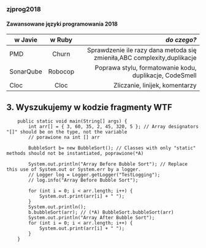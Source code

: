 ### zjprog2018

#### **Zawansowane języki programowania 2018**


| **w Javie**   | **w Ruby**    | **_do czego?_**                                                        |
| ------------- |:-------------:| ----------------------------------------------------------------------:|
| PMD           | Churn         | Sprawdzenie ile razy dana metoda się zmieniła,ABC complexity,duplikacje|
| SonarQube     | Robocop       | Poprawa stylu, formatowanie kodu, duplikacje, CodeSmell                                       |
| Cloc          | Cloc          | Zliczanie, linijek, komentarzy                                         |



## 3. Wyszukujemy w kodzie fragmenty WTF
```
	public static void main(String[] args) {
		int arr[] = { 3, 60, 35, 2, 45, 320, 5 }; // Array designators "[]" should be on the type, not the variable
		// porawione na int [] arr 
		
		BubbleSort b= new BubbleSort(); // Classes with only "static" methods should not be instantiated, poprawione(*A)
		
		System.out.println("Array Before Bubble Sort"); // Replace this use of System.out or System.err by a logger.
		// Logger log = Logger.getLogger("TestLogging");
		// log.info("Array Before Bubble Sort");
		
		for (int i = 0; i < arr.length; i++) {
			System.out.print(arr[i] + " ");
		}
		System.out.println();
		b.bubbleSort(arr); // (*A) BubbleSort.bubbleSort(arr)
		System.out.println("Array After Bubble Sort");
		for (int i = 0; i < arr.length; i++) {
			System.out.print(arr[i] + " ");
		}
	}

```
